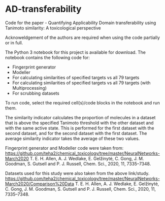 # AD-transferability
Code for the paper - Quantifying Applicability Domain transferability using Tanimoto similarity: A toxicological perspective

Acknoweldgement of the authors are required when using the code partially or in full.

The Python 3 notebook for this project is available for download. The notebook contains the following code for:

 - Fingerprint generator
 - Modeller
 - For calculating similarities of specified targets vs all 79 targets
 - For calculating similarities of specified targets vs all 79 targets (with Multiprocessing)
 - For scrubbing datasets

To run code, select the required cell(s)/code blocks in the notebook and run them.

The similarity indicator calculates the proportion of molecules in a dataset that is above the specified Tanimoto threshold with the other dataset and with the same active state.
This is performed for the first dataset with the second dataset, and for the second dataset with the first dataset. The average similarity indicator takes the average of these two
values.

Fingerprint generator and Modeller code were taken from:
https://github.com/teha2/chemical_toxicology/tree/master/NeuralNetworks-March2020
T. E. H. Allen, A. J. Wedlake, E. Gelžinytė, C. Gong, J. M. Goodman, S. Gutsell and P. J. Russell, Chem. Sci., 2020, 11, 7335–7348.

Datasets used for this study were also taken from the above link/study.
https://github.com/teha2/chemical_toxicology/tree/master/NeuralNetworks-March2020/Comparison%20Data
T. E. H. Allen, A. J. Wedlake, E. Gelžinytė, C. Gong, J. M. Goodman, S. Gutsell and P. J. Russell, Chem. Sci., 2020, 11, 7335–7348.
